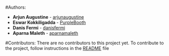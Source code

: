 #Authors:
* **Arjun Augustine** - [arjunaugustine](https://github.com/arjunaugustine)
* **Eswar Kokkiligadda** - [PurpleBooth]()
* **Danis Fermi** - [danisfermi](https://github.com/danisfermi)
* **Aparna Maleth** - [aparnamaleth](https://github.com/aparnamaleth)

#Contributors:
There are no contributors to this project yet. To contribute to the project, follow instructions in the [README](https://github.com/arjunaugustine/chat-based-file-transfer) file
